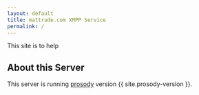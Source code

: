 ```yaml
---
layout: default
title: mattrude.com XMPP Service
permalink: /
---
```


This site is to help 


## About this Server

This server is running [prosody](https://prosody.im) version {{ site.prosody-version }}. 
